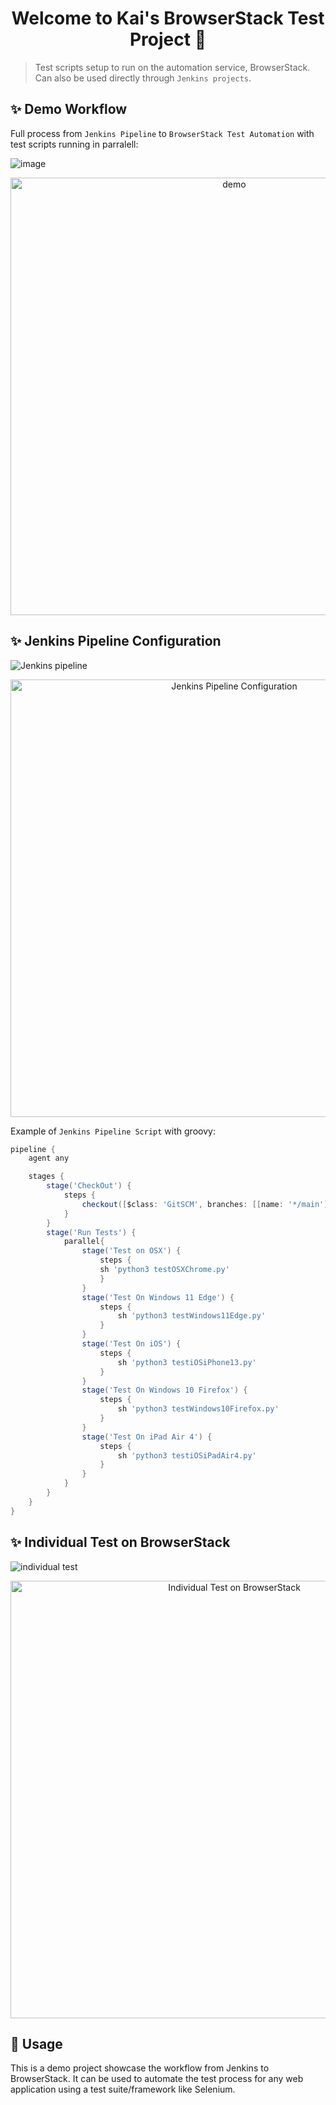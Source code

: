 <h1 align="center">Welcome to Kai's BrowserStack Test Project 👋</h1>
<p align="center">
</p>

> Test scripts setup to run on the automation service, BrowserStack. <br /> Can also be used directly through `Jenkins projects`.

## ✨ Demo Workflow

Full process from `Jenkins Pipeline` to `BrowserStack Test Automation` with test scripts running in parralell:

![image](https://user-images.githubusercontent.com/8535941/150889063-3a48435b-09b6-444c-9446-a1358fb335ef.png)

<p align="center">
  <img width="700" align="center" src="https://user-images.githubusercontent.com/8535941/150889063-3a48435b-09b6-444c-9446-a1358fb335ef.png" alt="demo"/>
</p>

## ✨ Jenkins Pipeline Configuration

![Jenkins pipeline](https://user-images.githubusercontent.com/8535941/150889740-723949de-09f1-4ece-9287-a8af20640bfe.gif)

<p align="center">
  <img width="700" align="center" src="https://user-images.githubusercontent.com/8535941/150889740-723949de-09f1-4ece-9287-a8af20640bfe.gif" alt="Jenkins Pipeline Configuration"/>
</p>

Example of `Jenkins Pipeline Script` with groovy:

```groovy
pipeline {
    agent any

    stages {
        stage('CheckOut') {
            steps {
                checkout([$class: 'GitSCM', branches: [[name: '*/main']], extensions: [], userRemoteConfigs: [[url: 'https://***GitHubAuthToken***@github.com/benjaminer82/BrowserStack.git/']]])
            }
        }
        stage('Run Tests') {
            parallel{
                stage('Test on OSX') {
                    steps {
                    sh 'python3 testOSXChrome.py'
                    }
                }
                stage('Test On Windows 11 Edge') {
                    steps {
                        sh 'python3 testWindows11Edge.py'
                    }
                }
                stage('Test On iOS') {
                    steps {
                        sh 'python3 testiOSiPhone13.py'
                    }
                }
                stage('Test On Windows 10 Firefox') {
                    steps {
                        sh 'python3 testWindows10Firefox.py'
                    }
                }
                stage('Test On iPad Air 4') {
                    steps {
                        sh 'python3 testiOSiPadAir4.py'
                    }
                }
            }
        }
    }
}
```

## ✨ Individual Test on BrowserStack

![individual test](https://user-images.githubusercontent.com/8535941/150889554-b69179be-b76f-4ab3-b5ea-b062986dbe8b.gif)

<p align="center">
  <img width="700" align="center" src="https://user-images.githubusercontent.com/8535941/150889554-b69179be-b76f-4ab3-b5ea-b062986dbe8b.gif" alt="Individual Test on BrowserStack"/>
</p>


## 🚀 Usage

This is a demo project showcase the workflow from Jenkins to BrowserStack. It can be used to automate the test process for any web application using a test suite/framework like Selenium.
